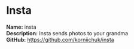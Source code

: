 # Insta
**Name:** insta<br>
**Description:** Insta sends photos to your grandma<br>
**GitHub:** https://github.com/korniichuk/insta
